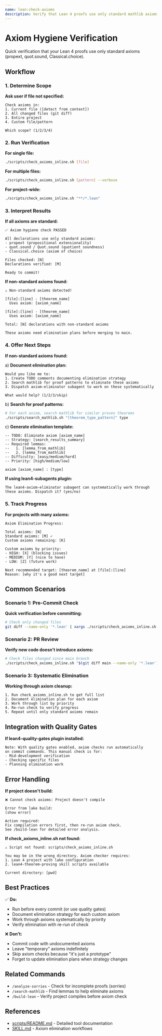 ```yaml
---
name: lean:check-axioms
description: Verify that Lean 4 proofs use only standard mathlib axioms
---
```


# Axiom Hygiene Verification

Quick verification that your Lean 4 proofs use only standard axioms (propext, quot.sound, Classical.choice).

## Workflow

### 1. Determine Scope

**Ask user if file not specified:**
```
Check axioms in:
1. Current file ([detect from context])
2. All changed files (git diff)
3. Entire project
4. Custom file/pattern

Which scope? (1/2/3/4)
```

### 2. Run Verification

**For single file:**
```bash
./scripts/check_axioms_inline.sh [file]
```

**For multiple files:**
```bash
./scripts/check_axioms_inline.sh [pattern] --verbose
```

**For project-wide:**
```bash
./scripts/check_axioms_inline.sh "**/*.lean"
```

### 3. Interpret Results

**If all axioms are standard:**
```
✅ Axiom hygiene check PASSED

All declarations use only standard axioms:
- propext (propositional extensionality)
- quot.sound / Quot.sound (quotient soundness)
- Classical.choice (axiom of choice)

Files checked: [N]
Declarations verified: [M]

Ready to commit!
```

**If non-standard axioms found:**
```
⚠️ Non-standard axioms detected!

[file]:[line] - [theorem_name]
  Uses axiom: [axiom_name]

[file]:[line] - [theorem_name]
  Uses axiom: [axiom_name]

Total: [N] declarations with non-standard axioms

These axioms need elimination plans before merging to main.
```

### 4. Offer Next Steps

**If non-standard axioms found:**

a) **Document elimination plan:**
```
Would you like me to:
1. Create TODO comments documenting elimination strategy
2. Search mathlib for proof patterns to eliminate these axioms
3. Dispatch axiom-eliminator subagent to work on these systematically

What would help? (1/2/3/skip)
```

b) **Search for proof patterns:**
```bash
# For each axiom, search mathlib for similar proven theorems
./scripts/search_mathlib.sh "[theorem_type_pattern]" type
```

c) **Generate elimination template:**
```lean
-- TODO: Eliminate axiom [axiom_name]
-- Strategy: [search_results_summary]
-- Required lemmas:
--   1. [lemma_from_mathlib]
--   2. [lemma_from_mathlib]
-- Difficulty: [easy/medium/hard]
-- Priority: [high/medium/low]

axiom [axiom_name] : [type]
```

**If using lean4-subagents plugin:**
```
The lean4-axiom-eliminator subagent can systematically work through
these axioms. Dispatch it? (yes/no)
```

### 5. Track Progress

**For projects with many axioms:**

```
Axiom Elimination Progress:

Total axioms: [N]
Standard axioms: [M] ✓
Custom axioms remaining: [K]

Custom axioms by priority:
- HIGH: [X] (blocking issues)
- MEDIUM: [Y] (nice to have)
- LOW: [Z] (future work)

Next recommended target: [theorem_name] at [file]:[line]
Reason: [why it's a good next target]
```

## Common Scenarios

### Scenario 1: Pre-Commit Check

**Quick verification before committing:**
```bash
# Check only changed files
git diff --name-only '*.lean' | xargs ./scripts/check_axioms_inline.sh
```

### Scenario 2: PR Review

**Verify new code doesn't introduce axioms:**
```bash
# Check files changed since main branch
./scripts/check_axioms_inline.sh "$(git diff main --name-only '*.lean')"
```

### Scenario 3: Systematic Elimination

**Working through axiom cleanup:**
```
1. Run check_axioms_inline.sh to get full list
2. Document elimination plan for each axiom
3. Work through list by priority
4. Re-run check to verify progress
5. Repeat until only standard axioms remain
```

## Integration with Quality Gates

**If lean4-quality-gates plugin installed:**
```
Note: With quality gates enabled, axiom checks run automatically
on commit commands. This manual check is for:
- Mid-development verification
- Checking specific files
- Planning elimination work
```

## Error Handling

**If project doesn't build:**
```
❌ Cannot check axioms: Project doesn't compile

Error from lake build:
[show error]

Action required:
Fix compilation errors first, then re-run axiom check.
See /build-lean for detailed error analysis.
```

**If check_axioms_inline.sh not found:**
```
⚠️ Script not found: scripts/check_axioms_inline.sh

You may be in the wrong directory. Axiom checker requires:
1. Lean 4 project with lake configuration
2. lean4-theorem-proving skill scripts available

Current directory: [pwd]
```

## Best Practices

✅ **Do:**
- Run before every commit (or use quality gates)
- Document elimination strategy for each custom axiom
- Work through axioms systematically by priority
- Verify elimination with re-run of check

❌ **Don't:**
- Commit code with undocumented axioms
- Leave "temporary" axioms indefinitely
- Skip axiom checks because "it's just a prototype"
- Forget to update elimination plans when strategy changes

## Related Commands

- `/analyze-sorries` - Check for incomplete proofs (sorries)
- `/search-mathlib` - Find lemmas to help eliminate axioms
- `/build-lean` - Verify project compiles before axiom check

## References

- [scripts/README.md](../scripts/README.md#check_axioms_inlinesh) - Detailed tool documentation
- [SKILL.md](../SKILL.md#phase-4-managing-type-class-issues) - Axiom elimination workflows
